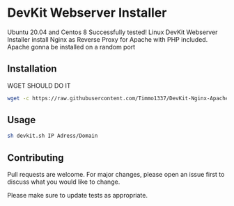 # DevKit Webserver Installer

Ubuntu 20.04 and Centos 8 Successfully tested!
Linux DevKit Webserver Installer install Nginx as Reverse Proxy for Apache with PHP included.
Apache gonna be installed on a random port

## Installation

WGET SHOULD DO IT

```bash
wget -c https://raw.githubusercontent.com/Timmo1337/DevKit-Nginx-Apache-Webserver-Installer-Ubuntu20.04-Centos8/main/devkit.sh -O devkit.sh
```

## Usage


```bash
sh devkit.sh IP Adress/Domain
```

## Contributing
Pull requests are welcome. For major changes, please open an issue first to discuss what you would like to change.

Please make sure to update tests as appropriate.

